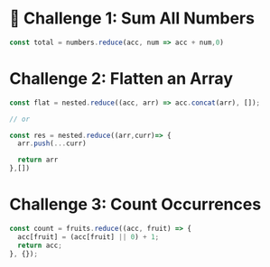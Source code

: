 
# 🔰 Challenge 1: Sum All Numbers
```js
const total = numbers.reduce(acc, num => acc + num,0)
```

# Challenge 2: Flatten an Array
```js
const flat = nested.reduce((acc, arr) => acc.concat(arr), []);

// or

const res = nested.reduce((arr,curr)=> {
  arr.push(...curr)

  return arr
},[])
```

# Challenge 3: Count Occurrences

```js
const count = fruits.reduce((acc, fruit) => {
  acc[fruit] = (acc[fruit] || 0) + 1;
  return acc;
}, {});
```